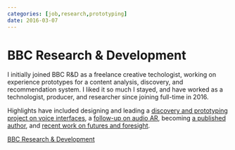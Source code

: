 ```yaml
---
categories: [job,research,prototyping]
date: 2016-03-07
---
```


# BBC Research & Development

I initially joined BBC R&D as a freelance creative techologist, working on experience prototypes for a content analysis, discovery, and recommendation system. I liked it so much I stayed, and have worked as a technologist, producer, and researcher since joining full-time in 2016.

Highlights have included designing and leading a [discovery and prototyping project on voice interfaces](#talking-machines), a [follow-up on audio AR](#audio-ar), becoming [a published author](#browsing), and [recent work on futures and foresight](#projections).

[BBC Research & Development](https://www.codemasters.com/)